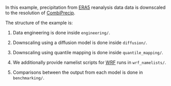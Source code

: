 In this example, precipitation from [ERA5](https://cds.climate.copernicus.eu/cdsapp#!/dataset/reanalysis-era5-single-levels?tab=form) reanalysis data data is downscaled to the resolution of [CombiPrecip](https://www.meteoswiss.admin.ch/services-and-publications/service/weather-and-climate-products/combiprecip.html).

The structure of the example is:

1. Data engineering is done inside `engineering/`.

2. Downscaling using a diffusion model is done inside `diffusion/`.

3. Downscaling using quantile mapping is done inside `quantile_mapping/`.

4. We additionally provide namelist scripts for [WRF](https://www.mmm.ucar.edu/models/wrf) runs in `wrf_namelists/`.

5. Comparisons between the output from each model is done in `benchmarking/`.